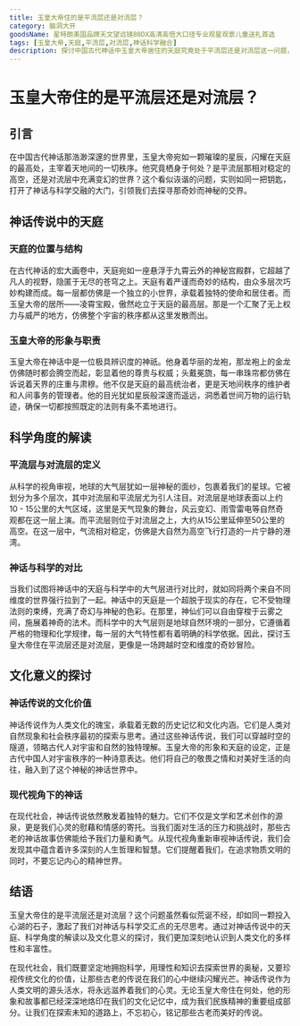 ```yaml
---
title: 玉皇大帝住的是平流层还是对流层？
category: 脑洞大开
goodsName: 星特朗美国品牌天文望远镜80DX高清高倍大口径专业观星观景儿童送礼首选
tags: [玉皇大帝,天庭,平流层,对流层,神话科学融合]
description: 探讨中国古代神话中玉皇大帝居住的天庭究竟处于平流层还是对流层这一问题，从神话传说、科学角度及文化意义多方面展开分析，开启神话与科学交融的奇妙探索之旅。
---
```


# 玉皇大帝住的是平流层还是对流层？

## 引言

在中国古代神话那浩渺深邃的世界里，玉皇大帝宛如一颗璀璨的星辰，闪耀在天庭的最高处，主宰着天地间的一切秩序。他究竟栖身于何处？是平流层那相对稳定的高空，还是对流层中充满变幻的世界？这个看似诙谐的问题，实则如同一把钥匙，打开了神话与科学交融的大门，引领我们去探寻那奇妙而神秘的交界。

## 神话传说中的天庭

### 天庭的位置与结构

在古代神话的宏大画卷中，天庭宛如一座悬浮于九霄云外的神秘宫殿群，它超越了凡人的视野，隐匿于无尽的苍穹之上。天庭有着严谨而奇妙的结构，由众多层次巧妙构建而成。每一层都仿佛是一个独立的小世界，承载着独特的使命和居住者。而玉皇大帝的居所——凌霄宝殿，傲然屹立于天庭的最高层。那是一个汇聚了无上权力与威严的地方，仿佛整个宇宙的秩序都从这里发散而出。

### 玉皇大帝的形象与职责

玉皇大帝在神话中是一位极具辨识度的神祇。他身着华丽的龙袍，那龙袍上的金龙仿佛随时都会腾空而起，彰显着他的尊贵与权威；头戴冕旒，每一串珠帘都仿佛在诉说着天界的庄重与肃穆。他不仅是天庭的最高统治者，更是天地间秩序的维护者和人间事务的管理者。他的目光犹如星辰般深邃而遥远，洞悉着世间万物的运行轨迹，确保一切都按照既定的法则有条不紊地进行。

## 科学角度的解读

### 平流层与对流层的定义

从科学的视角审视，地球的大气层犹如一层神秘的面纱，包裹着我们的星球。它被划分为多个层次，其中对流层和平流层尤为引人注目。对流层是地球表面以上约10 - 15公里的大气区域，这里是天气现象的舞台，风云变幻、雨雪雷电等自然奇观都在这一层上演。而平流层则位于对流层之上，大约从15公里延伸至50公里的高空。在这一层中，气流相对稳定，仿佛是大自然为高空飞行打造的一片宁静的港湾。

### 神话与科学的对比

当我们试图将神话中的天庭与科学中的大气层进行对比时，就如同将两个来自不同维度的世界强行拉到了一起。神话中的天庭是一个超脱于现实的存在，它不受物理法则的束缚，充满了奇幻与神秘的色彩。在那里，神仙们可以自由穿梭于云雾之间，施展着神奇的法术。而科学中的大气层则是地球自然环境的一部分，它遵循着严格的物理和化学规律，每一层的大气特性都有着明确的科学依据。因此，探讨玉皇大帝住在平流层还是对流层，更像是一场跨越时空和维度的奇妙冒险。

## 文化意义的探讨

### 神话传说的文化价值

神话传说作为人类文化的瑰宝，承载着无数的历史记忆和文化内涵。它们是人类对自然现象和社会秩序最初的探索与思考。通过这些神话传说，我们可以穿越时空的隧道，领略古代人对宇宙和自然的独特理解。玉皇大帝的形象和天庭的设定，正是古代中国人对宇宙秩序的一种诗意表达。他们将自己的敬畏之情和对美好生活的向往，融入到了这个神秘的神话世界中。

### 现代视角下的神话

在现代社会，神话传说依然散发着独特的魅力。它们不仅是文学和艺术创作的源泉，更是我们心灵的慰藉和情感的寄托。当我们面对生活的压力和挑战时，那些古老的神话故事仿佛能给予我们力量和勇气。从现代视角重新审视神话传说，我们会发现其中蕴含着许多深刻的人生哲理和智慧。它们提醒着我们，在追求物质文明的同时，不要忘记内心的精神世界。

## 结语

玉皇大帝住的是平流层还是对流层？这个问题虽然看似荒诞不经，却如同一颗投入心湖的石子，激起了我们对神话与科学交汇点的无尽思考。通过对神话传说中的天庭、科学角度的解读以及文化意义的探讨，我们更加深刻地认识到人类文化的多样性和丰富性。

在现代社会，我们既要坚定地拥抱科学，用理性和知识去探索世界的奥秘，又要珍视传统文化的价值，让那些古老的传说在我们的心中继续闪耀光芒。神话传说作为人类文明的源头活水，将永远滋养着我们的心灵。无论玉皇大帝住在何处，他的形象和故事都已经深深地烙印在我们的文化记忆中，成为我们民族精神的重要组成部分。让我们在探索未知的道路上，不忘初心，铭记那些古老而美好的传说。